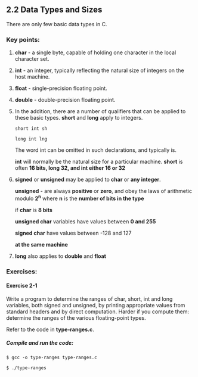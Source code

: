 ## 2.2 Data Types and Sizes
There are only few basic data types in C.

### Key points:

1. **char** - a single byte, capable of holding one character in the local character set.
    
2. **int** - an integer, typically reflecting the natural size of integers on the host machine.

3. **float** - single-precision floating point.

4. **double** - double-precision floating point.

5. In the addition, there are a number of qualifiers that can be applied to these basic types. **short** and **long** apply to integers.

    ```
    short int sh

    long int lng
    ```
    The word int can be omitted in such declarations, and typically is.

    **int** will normally be the natural size for a particular machine. **short** is often **16 bits, long 32, and int either 16 or 32**

6. **signed** or **unsigned** may be applied to **char** or **any integer**.

    **unsigned** - are always **positive** or **zero**, and obey the laws of arithmetic modulo **2<sup>n</sup>** where **n** is the **number of bits in the type**

    if **char** is **8 bits**

    **unsigned char** variables have values between **0 and 255**

    **signed char** have values between -128 and 127

    **at the same machine**

7. **long** also applies to **double** and **float**

### Exercises:

#### Exercise 2-1
  Write a program to determine the ranges of char, short, int and long variables, both signed and unsigned, by printing appropriate values from standard headers and by direct computation. Harder if you compute them: determine the ranges of the various floating-point types.
  
  Refer to the code in **type-ranges.c**.

##### Compile and run the code:

```
$ gcc -o type-ranges type-ranges.c

$ ./type-ranges
```
